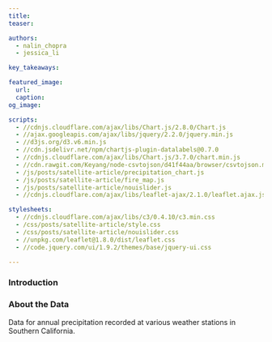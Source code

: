```yaml
---
title: 
teaser: 

authors: 
  - nalin_chopra
  - jessica_li

key_takeaways:

featured_image:
  url: 
  caption: 
og_image: 

scripts:
  - //cdnjs.cloudflare.com/ajax/libs/Chart.js/2.8.0/Chart.js
  - //ajax.googleapis.com/ajax/libs/jquery/2.2.0/jquery.min.js
  - //d3js.org/d3.v6.min.js
  - //cdn.jsdelivr.net/npm/chartjs-plugin-datalabels@0.7.0
  - //cdnjs.cloudflare.com/ajax/libs/Chart.js/3.7.0/chart.min.js
  - //cdn.rawgit.com/Keyang/node-csvtojson/d41f44aa/browser/csvtojson.min.js
  - /js/posts/satellite-article/precipitation_chart.js
  - /js/posts/satellite-article/fire_map.js
  - /js/posts/satellite-article/nouislider.js
  - //cdnjs.cloudflare.com/ajax/libs/leaflet-ajax/2.1.0/leaflet.ajax.js

stylesheets:
  - //cdnjs.cloudflare.com/ajax/libs/c3/0.4.10/c3.min.css
  - /css/posts/satellite-article/style.css
  - /css/posts/satellite-article/nouislider.css
  - //unpkg.com/leaflet@1.8.0/dist/leaflet.css
  - //code.jquery.com/ui/1.9.2/themes/base/jquery-ui.css

---
```

<script src="https://unpkg.com/leaflet@1.8.0/dist/leaflet.js"
integrity="sha512-BB3hKbKWOc9Ez/TAwyWxNXeoV9c1v6FIeYiBieIWkpLjauysF18NzgR1MBNBXf8/KABdlkX68nAhlwcDFLGPCQ=="
crossorigin="">
</script>
<script src="https://cdnjs.cloudflare.com/ajax/libs/leaflet-ajax/2.1.0/leaflet.ajax.js"></script> 
<script type="module" src="/js/posts/satellite-article/nouislider.js"></script>

### Introduction

### About the Data

<div class = 'bar_chart'><canvas id = 'barChart'></canvas></div>
<p class = 'caption'> Data for annual precipitation recorded at various weather stations in Southern California.</p><div id="map">
    <div id="overlay"></div>
    <div id="slider"></div>
</div>

